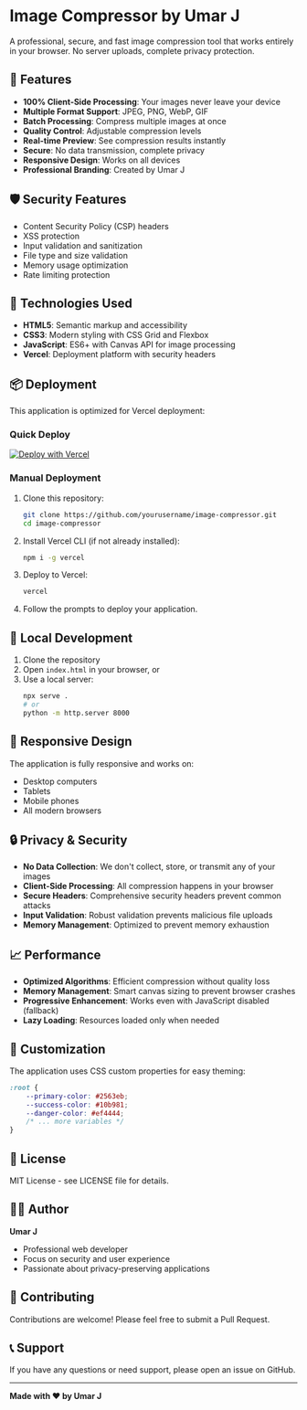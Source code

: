 # Image Compressor by Umar J

A professional, secure, and fast image compression tool that works entirely in your browser. No server uploads, complete privacy protection.

## 🚀 Features

- **100% Client-Side Processing**: Your images never leave your device
- **Multiple Format Support**: JPEG, PNG, WebP, GIF
- **Batch Processing**: Compress multiple images at once
- **Quality Control**: Adjustable compression levels
- **Real-time Preview**: See compression results instantly
- **Secure**: No data transmission, complete privacy
- **Responsive Design**: Works on all devices
- **Professional Branding**: Created by Umar J

## 🛡️ Security Features

- Content Security Policy (CSP) headers
- XSS protection
- Input validation and sanitization
- File type and size validation
- Memory usage optimization
- Rate limiting protection

## 🔧 Technologies Used

- **HTML5**: Semantic markup and accessibility
- **CSS3**: Modern styling with CSS Grid and Flexbox
- **JavaScript**: ES6+ with Canvas API for image processing
- **Vercel**: Deployment platform with security headers

## 📦 Deployment

This application is optimized for Vercel deployment:

### Quick Deploy

[![Deploy with Vercel](https://vercel.com/button)](https://vercel.com/new/clone?repository-url=https://github.com/yourusername/image-compressor)

### Manual Deployment

1. Clone this repository:
   ```bash
   git clone https://github.com/yourusername/image-compressor.git
   cd image-compressor
   ```

2. Install Vercel CLI (if not already installed):
   ```bash
   npm i -g vercel
   ```

3. Deploy to Vercel:
   ```bash
   vercel
   ```

4. Follow the prompts to deploy your application.

## 🚀 Local Development

1. Clone the repository
2. Open `index.html` in your browser, or
3. Use a local server:
   ```bash
   npx serve .
   # or
   python -m http.server 8000
   ```

## 📱 Responsive Design

The application is fully responsive and works on:
- Desktop computers
- Tablets
- Mobile phones
- All modern browsers

## 🔒 Privacy & Security

- **No Data Collection**: We don't collect, store, or transmit any of your images
- **Client-Side Processing**: All compression happens in your browser
- **Secure Headers**: Comprehensive security headers prevent common attacks
- **Input Validation**: Robust validation prevents malicious file uploads
- **Memory Management**: Optimized to prevent memory exhaustion

## 📈 Performance

- **Optimized Algorithms**: Efficient compression without quality loss
- **Memory Management**: Smart canvas sizing to prevent browser crashes
- **Progressive Enhancement**: Works even with JavaScript disabled (fallback)
- **Lazy Loading**: Resources loaded only when needed

## 🎨 Customization

The application uses CSS custom properties for easy theming:

```css
:root {
    --primary-color: #2563eb;
    --success-color: #10b981;
    --danger-color: #ef4444;
    /* ... more variables */
}
```

## 📄 License

MIT License - see LICENSE file for details.

## 👨‍💻 Author

**Umar J**

- Professional web developer
- Focus on security and user experience
- Passionate about privacy-preserving applications

## 🤝 Contributing

Contributions are welcome! Please feel free to submit a Pull Request.

## 📞 Support

If you have any questions or need support, please open an issue on GitHub.

---

**Made with ❤️ by Umar J**
